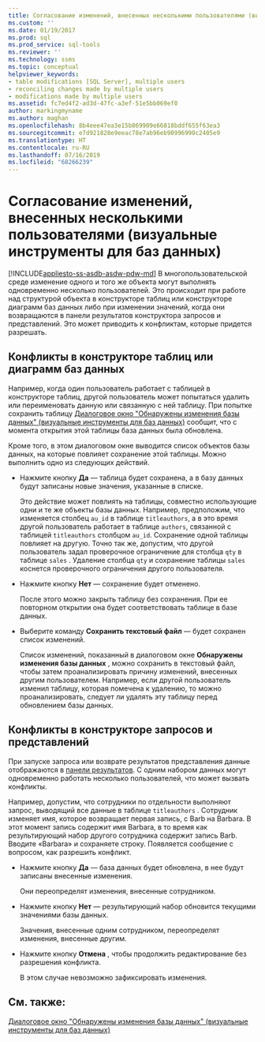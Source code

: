 ```yaml
---
title: Согласование изменений, внесенных несколькими пользователями (визуальные инструменты для баз данных) | Документация Майкрософт
ms.custom: ''
ms.date: 01/19/2017
ms.prod: sql
ms.prod_service: sql-tools
ms.reviewer: ''
ms.technology: ssms
ms.topic: conceptual
helpviewer_keywords:
- table modifications [SQL Server], multiple users
- reconciling changes made by multiple users
- modifications made by multiple users
ms.assetid: fc7ed4f2-ad3d-47fc-a3ef-51e5bb069ef0
author: markingmyname
ms.author: maghan
ms.openlocfilehash: 8b4eee47ea3e15b869909e66818bddf655f63ea3
ms.sourcegitcommit: e7d921828e9eeac78e7ab96eb90996990c2405e9
ms.translationtype: HT
ms.contentlocale: ru-RU
ms.lasthandoff: 07/16/2019
ms.locfileid: "68266239"
---
```

# <a name="reconcile-changes-made-by-multiple-users-visual-database-tools"></a>Согласование изменений, внесенных несколькими пользователями (визуальные инструменты для баз данных)
[!INCLUDE[appliesto-ss-asdb-asdw-pdw-md](../../includes/appliesto-ss-asdb-asdw-pdw-md.md)]
В многопользовательской среде изменение одного и того же объекта могут выполнять одновременно несколько пользователей. Это происходит при работе над структурой объекта в конструкторе таблиц или конструкторе диаграмм баз данных либо при изменении значений, когда они возвращаются в панели результатов конструктора запросов и представлений. Это может приводить к конфликтам, которые придется разрешать.  
  
## <a name="conflicts-in-the-table-or-database-diagram-designers"></a>Конфликты в конструкторе таблиц или диаграмм баз данных  
Например, когда один пользователь работает с таблицей в конструкторе таблиц, другой пользователь может попытаться удалить или переименовать данную или связанную с ней таблицу. При попытке сохранить таблицу [Диалоговое окно "Обнаружены изменения базы данных" (визуальные инструменты для баз данных)](../../ssms/visual-db-tools/database-changes-detected-dialog-box-visual-database-tools.md) сообщит, что с момента открытия этой таблицы база данных была обновлена.  
  
Кроме того, в этом диалоговом окне выводится список объектов базы данных, на которые повлияет сохранение этой таблицы. Можно выполнить одно из следующих действий.  
  
-   Нажмите кнопку **Да** — таблица будет сохранена, а в базу данных будут записаны новые значения, указанные в списке.  
  
    Это действие может повлиять на таблицы, совместно использующие одни и те же объекты базы данных. Например, предположим, что изменяется столбец `au_id` в таблице `titleauthors`, а в это время другой пользователь работает в таблице `authors`, связанной с таблицей `titleauthors` столбцом `au_id`. Сохранение одной таблицы повлияет на другую. Точно так же, допустим, что другой пользователь задал проверочное ограничение для столбца `qty` в таблице `sales` . Удаление столбца `qty` и сохранение таблицы `sales` коснется проверочного ограничения другого пользователя.  
  
-   Нажмите кнопку **Нет** — сохранение будет отменено.  
  
    После этого можно закрыть таблицу без сохранения. При ее повторном открытии она будет соответствовать таблице в базе данных.  
  
-   Выберите команду **Сохранить текстовый файл** — будет сохранен список изменений.  
  
    Список изменений, показанный в диалоговом окне **Обнаружены изменения базы данных** , можно сохранить в текстовый файл, чтобы затем проанализировать причину изменений, внесенных другим пользователем. Например, если другой пользователь изменил таблицу, которая помечена к удалению, то можно проанализировать, следует ли удалять эту таблицу перед обновлением базы данных.  
  
## <a name="conflicts-in-the-query-and-view-designer"></a>Конфликты в конструкторе запросов и представлений  
При запуске запроса или возврате результатов представления данные отображаются в [панели результатов](../../ssms/visual-db-tools/results-pane-visual-database-tools.md). С одним набором данных могут одновременно работать несколько пользователей, что может вызвать конфликты.  
  
Например, допустим, что сотрудники по отдельности выполняют запрос, выводящий все данные в таблице `titleauthors` . Сотрудник изменяет имя, которое возвращает первая запись, с Barb на Barbara. В этот момент запись содержит имя Barbara, в то время как результирующий набор другого сотрудника содержит запись Barb. Вводите «Barbara» и сохраняете строку. Появляется сообщение с вопросом, как разрешить конфликт.  
  
-   Нажмите кнопку **Да** — база данных будет обновлена, в нее будут записаны внесенные изменения.  
  
    Они переопределят изменения, внесенные сотрудником.  
  
-   Нажмите кнопку **Нет** — результирующий набор обновится текущими значениями базы данных.  
  
    Значения, внесенные одним сотрудником, переопределят изменения, внесенные другим.  
  
-   Нажмите кнопку **Отмена** , чтобы продолжить редактирование без разрешения конфликта.  
  
    В этом случае невозможно зафиксировать изменения.  
  
## <a name="see-also"></a>См. также:  
[Диалоговое окно "Обнаружены изменения базы данных" (визуальные инструменты для баз данных)](../../ssms/visual-db-tools/database-changes-detected-dialog-box-visual-database-tools.md)  
  
